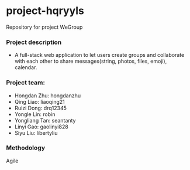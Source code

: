 # project-hqryyls
Repository for project WeGroup

### Project description
* A full-stack web application to let users create groups and collaborate with each other to share messages(string, photos, files, emoji), calendar.

### Project team:
* Hongdan Zhu: hongdanzhu
* Qing Liao: liaoqing21
* Ruizi Dong: drq12345
* Yongle Lin: robin
* Yongliang Tan: seantanty
* Linyi Gao: gaolinyi828
* Siyu Liu: libertyliu

### Methodology
Agile

